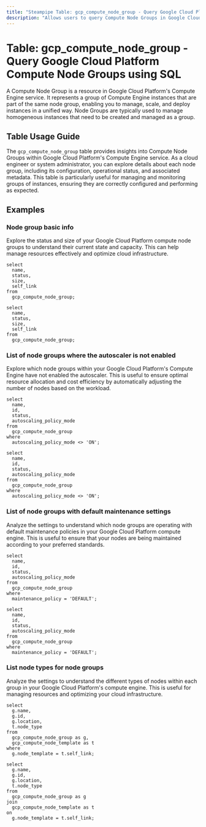 ```yaml
---
title: "Steampipe Table: gcp_compute_node_group - Query Google Cloud Platform Compute Node Groups using SQL"
description: "Allows users to query Compute Node Groups in Google Cloud Platform, providing insights into the configuration, status, and metadata of node groups."
---
```


# Table: gcp_compute_node_group - Query Google Cloud Platform Compute Node Groups using SQL

A Compute Node Group is a resource in Google Cloud Platform's Compute Engine service. It represents a group of Compute Engine instances that are part of the same node group, enabling you to manage, scale, and deploy instances in a unified way. Node Groups are typically used to manage homogeneous instances that need to be created and managed as a group.

## Table Usage Guide

The `gcp_compute_node_group` table provides insights into Compute Node Groups within Google Cloud Platform's Compute Engine service. As a cloud engineer or system administrator, you can explore details about each node group, including its configuration, operational status, and associated metadata. This table is particularly useful for managing and monitoring groups of instances, ensuring they are correctly configured and performing as expected.

## Examples

### Node group basic info
Explore the status and size of your Google Cloud Platform compute node groups to understand their current state and capacity. This can help manage resources effectively and optimize cloud infrastructure.

```sql+postgres
select
  name,
  status,
  size,
  self_link
from
  gcp_compute_node_group;
```

```sql+sqlite
select
  name,
  status,
  size,
  self_link
from
  gcp_compute_node_group;
```

### List of node groups where the autoscaler is not enabled
Explore which node groups within your Google Cloud Platform's Compute Engine have not enabled the autoscaler. This is useful to ensure optimal resource allocation and cost efficiency by automatically adjusting the number of nodes based on the workload.

```sql+postgres
select
  name,
  id,
  status,
  autoscaling_policy_mode
from
  gcp_compute_node_group
where
  autoscaling_policy_mode <> 'ON';
```

```sql+sqlite
select
  name,
  id,
  status,
  autoscaling_policy_mode
from
  gcp_compute_node_group
where
  autoscaling_policy_mode <> 'ON';
```

### List of node groups with default maintenance settings
Analyze the settings to understand which node groups are operating with default maintenance policies in your Google Cloud Platform compute engine. This is useful to ensure that your nodes are being maintained according to your preferred standards.

```sql+postgres
select
  name,
  id,
  status,
  autoscaling_policy_mode
from
  gcp_compute_node_group
where
  maintenance_policy = 'DEFAULT';
```

```sql+sqlite
select
  name,
  id,
  status,
  autoscaling_policy_mode
from
  gcp_compute_node_group
where
  maintenance_policy = 'DEFAULT';
```

### List node types for node groups
Analyze the settings to understand the different types of nodes within each group in your Google Cloud Platform's compute engine. This is useful for managing resources and optimizing your cloud infrastructure.

```sql+postgres
select
  g.name,
  g.id,
  g.location,
  t.node_type
from
  gcp_compute_node_group as g,
  gcp_compute_node_template as t
where
  g.node_template = t.self_link;
```

```sql+sqlite
select
  g.name,
  g.id,
  g.location,
  t.node_type
from
  gcp_compute_node_group as g
join
  gcp_compute_node_template as t
on
  g.node_template = t.self_link;
```